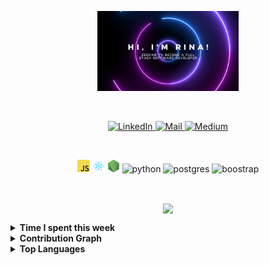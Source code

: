 
<p align="center"><a href=#>
  <img width="45%" src="ezgif.com-gif-maker (1).gif" alt="I'm Rina. I'm seeking to become a full stack software developer!" src="./assets/gh-readme-header.png" />

  </a></p>

<br />

<p align="center">
<a href="https://www.linkedin.com/in/rina-mendoza/">
  <img alt="LinkedIn" src="https://img.shields.io/badge/linkedin%20-%230077B5.svg?&style=for-the-badge&logo=linkedin&logoColor=white"/>
</a>
<a href="mailto:rinamendozaa@gmail.com">
  <img alt="Mail" src="https://img.shields.io/badge/Gmail-D14836?style=for-the-badge&logo=gmail&logoColor=white"/>
</a>
<a href="https://medium.com/@rinamendozaa">
  <img alt="Medium" src="https://img.shields.io/badge/Medium-%23000000.svg?style=for-the-badge&logo=Medium&logoColor=white"/>
</a>
</p>
<br>

<p float="left" align="center">
<img height="20" alt="javascript" src="https://raw.githubusercontent.com/github/explore/80688e429a7d4ef2fca1e82350fe8e3517d3494d/topics/javascript/javascript.png">
<img height="20" alt="react" src="https://raw.githubusercontent.com/github/explore/80688e429a7d4ef2fca1e82350fe8e3517d3494d/topics/react/react.png">
<img height="20" alt="nodejs" src="https://raw.githubusercontent.com/github/explore/80688e429a7d4ef2fca1e82350fe8e3517d3494d/topics/nodejs/nodejs.png">
<img height="20" alt="python" src="https://cdn.jsdelivr.net/gh/devicons/devicon/icons/python/python-original.svg" />
<img height="20" alt="postgres" src="https://cdn.jsdelivr.net/gh/devicons/devicon/icons/postgresql/postgresql-plain.svg" />
<img height="20" alt="boostrap" src="https://cdn.jsdelivr.net/gh/devicons/devicon/icons/bootstrap/bootstrap-original.svg" />
</p>
<!--
<a href="https://www.hackerrank.com/rinamendozaa">
  <img alt="HackerRank" src="https://img.shields.io/badge/-Hackerrank-2EC866?style=for-the-badge&logo=HackerRank&logoColor=white"/>
</a> -->
<br >


 <p align="center"><a href="https://github.com/mendo94/">
 <img align="center" src="https://github-readme-stats.vercel.app/api?username=mendo94&show_icons=true&theme=tokyonight&custom_title=Rina's GitHub Stats"

  </a></p>


<details>
  <summary>
     <b>Time I spent this week</b>
  </summary>
  <a href="https://github.com/anuraghazra/github-readme-stats"><img src="https://github-readme-stats.vercel.app/api/wakatime?username=mendo94&layout=compact&theme=react&title_color=dd58c1&custom_title=My Wakatime Stats"/></a>
</details>
<details>
  <summary>
    <b>Contribution Graph</b>
  </summary>
  <a href="https://github.com/ashutosh00710/github-readme-activity-graph"><img src="https://activity-graph.herokuapp.com/graph?username=mendo94&custom_title=My%20Contribution%20Graph&theme=react-dark&area=true&line=dd58c1&color=dd58c1" /></a>
</details>

<details>
  <summary>
    <b>Top Languages</b>
    </summary>
    <a href="https://github.com/mendo94github-readme-stats"><img src="https://github-readme-stats.vercel.app/api/top-langs/?username=mendo94" /></a>

 </details>
 <p float="left">

  

<!--
**mendo94/mendo94** is a ✨ _special_ ✨ repository because its `README.md` (this file) appears on your GitHub profile.

Here are some ideas to get you started:

- 🔭 I’m currently working on ...
- 🌱 I’m currently learning ...
- 👯 I’m looking to collaborate on ...
- 🤔 I’m looking for help with ...
- 💬 Ask me about ...
- 📫 How to reach me: ...
- 😄 Pronouns: ...
- ⚡ Fun fact: ...
-->
